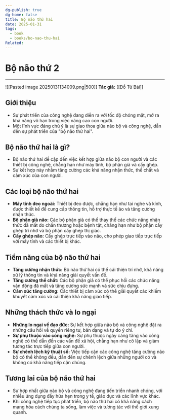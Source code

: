 ```yaml
---
dg-publish: true
dg-home: false
title: Bộ não thứ hai
date: 2025-01-31
tags:
  - book
  - books/bo-nao-thu-hai
Related: 
---
```

# Bộ não thứ 2
---
![[Pasted image 20250131134009.png|500]]
**Tác giả:**  [[Đồ Tử Bái]]
## **Giới thiệu**

- Sự phát triển của công nghệ đang diễn ra với tốc độ chóng mặt, mở ra khả năng vô hạn trong việc nâng cao con người.
- Một lĩnh vực đáng chú ý là sự giao thoa giữa não bộ và công nghệ, dẫn đến sự phát triển của "bộ não thứ hai".

## **Bộ não thứ hai là gì?**

- Bộ não thứ hai đề cập đến việc kết hợp giữa não bộ con người và các thiết bị công nghệ, chẳng hạn như máy tính, bộ phận giả và cấy ghép.
- Sự kết hợp này nhằm tăng cường các khả năng nhận thức, thể chất và cảm xúc của con người.

## **Các loại bộ não thứ hai**

- **Máy tính đeo ngoài:** Thiết bị đeo được, chẳng hạn như tai nghe và kính, được thiết kế để cung cấp thông tin, hỗ trợ thực tế ảo và tăng cường nhận thức.
- **Bộ phận giả não:** Các bộ phận giả có thể thay thế các chức năng nhận thức đã mất do chấn thương hoặc bệnh tật, chẳng hạn như bộ phận cấy ghép trí nhớ và bộ phận cấy ghép thị giác.
- **Cấy ghép não:** Cấy ghép trực tiếp vào não, cho phép giao tiếp trực tiếp với máy tính và các thiết bị khác.

## **Tiềm năng của bộ não thứ hai**

- **Tăng cường nhận thức:** Bộ não thứ hai có thể cải thiện trí nhớ, khả năng xử lý thông tin và khả năng giải quyết vấn đề.
- **Tăng cường thể chất:** Các bộ phận giả có thể phục hồi các chức năng vận động đã mất và tăng cường sức mạnh và sức chịu đựng.
- **Cảm xúc tăng cường:** Các thiết bị cảm xúc có thể giải quyết các khiếm khuyết cảm xúc và cải thiện khả năng giao tiếp.

## **Những thách thức và lo ngại**

- **Những lo ngại về đạo đức:** Sự kết hợp giữa não bộ và công nghệ đặt ra những câu hỏi về quyền riêng tư, bản dạng và tự do ý chí.
- **Sự phụ thuộc vào công nghệ:** Sự phụ thuộc ngày càng tăng vào công nghệ có thể dẫn đến các vấn đề xã hội, chẳng hạn như cô lập và giảm tương tác trực tiếp giữa con người.
- **Sự chênh lệch kỹ thuật số:** Việc tiếp cận các công nghệ tăng cường não bộ có thể không đều, dẫn đến sự chênh lệch giữa những người có và không có khả năng tiếp cận chúng.

## **Tương lai của bộ não thứ hai**

- Sự hợp nhất giữa não bộ và công nghệ đang tiến triển nhanh chóng, với nhiều ứng dụng đầy hứa hẹn trong y tế, giáo dục và các lĩnh vực khác.
- Khi công nghệ tiếp tục phát triển, bộ não thứ hai có khả năng cách mạng hóa cách chúng ta sống, làm việc và tương tác với thế giới xung quanh.